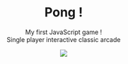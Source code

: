 <h1 align="center">Pong !</h1>
<p align="center">
My first JavaScript game !<br/>
Single player interactive classic arcade
</p> 



<p align="center"><img src="https://raw.githubusercontent.com/salonibanerjee/salonibanerjee.github.io/master/images/i-pong.gif"/></p> 
